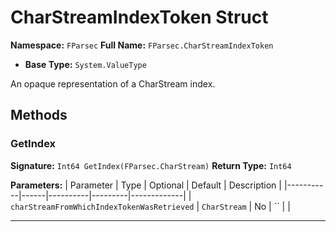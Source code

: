 # CharStreamIndexToken Struct

**Namespace:** `FParsec`
**Full Name:** `FParsec.CharStreamIndexToken`
- **Base Type:** `System.ValueType`

An opaque representation of a CharStream index.

## Methods

### GetIndex

**Signature:** `Int64 GetIndex(FParsec.CharStream)`
**Return Type:** `Int64`

**Parameters:**
| Parameter | Type | Optional | Default | Description |
|-----------|------|----------|---------|-------------|
| `charStreamFromWhichIndexTokenWasRetrieved` | `CharStream` | No | `` |  |

---
